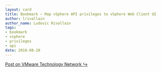 ```yaml
---
layout: card
title: Bookmark – Map vSphere API privileges to vSphere Web Client UI
author: lrivallain
author_name: Ludovic Rivallain
tags:
- bookmark
- vsphere
- privileges
- api
date: 2018-08-20
---
```


[Post on VMware Technology Network ↪](https://communities.vmware.com/docs/DOC-34174)
